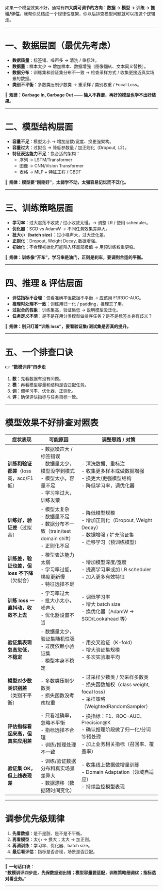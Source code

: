 如果一个模型效果不好，通常有**四大类可调节的方向**：**数据 → 模型 → 训练 → 推理/评估**。我帮你总结成一个规律性框架，你以后排查模型问题就可以按这个逻辑走。

------

# 一、数据层面（最优先考虑）

- **数据质量**：标签错、噪声多 → 清洗 / 重标注。
- **数据量**：样本太少 → 增加样本、数据增强（图像翻转、文本同义替换）。
- **数据分布**：训练集和验证集分布不一致 → 检查采样方式 / 收集更接近真实场景的数据。
- **类别不平衡**：多数类压制少数类 → 重采样 / 类别权重 / Focal Loss。

📌 **规律：Garbage In, Garbage Out —— 输入不靠谱，再好的模型也学不出好结果。**

------

# 二、模型结构层面

- **容量不足**：模型太小 → 增加层数/宽度、换更强架构。
- **容量过大**：过拟合 → 降低参数量 / 加正则化（Dropout, L2）。
- **特征表达能力不足**：换合适的架构：
  - 序列 → LSTM/Transformer
  - 图像 → CNN/Vision Transformer
  - 表格 → MLP + 特征工程 / GBDT

📌 **规律：模型要“刚刚好”，太弱学不动，太强容易记忆而不泛化。**

------

# 三、训练策略层面

- **学习率**：过大震荡不收敛 / 过小收敛太慢。→ 调整 LR / 使用 scheduler。
- **优化器**：SGD vs AdamW → 不同任务效果差异大。
- **批大小（batch size）**：过小噪声大，过大泛化差。
- **正则化**：Dropout, Weight Decay, 数据增强。
- **初始化**：不合理初始化可能陷入坏局部极值 → 用预训练权重更稳。

📌 **规律：训练像“开车”，学习率是油门，正则是刹车，要调到合适的平衡。**

------

# 四、推理 & 评估层面

- **评估指标不合理**：仅看准确率但数据不平衡 → 应该用 F1/ROC-AUC。
- **推理时处理不一致**：训练用归一化 / padding，推理忘了用。
- **过拟合的假象**：训练集高，验证集低 → 说明模型没泛化。
- **任务定义不清**：是不是在用分类模型做排序任务？是不是标签本身有歧义？

📌 **规律：别只盯着“训练 loss”，要看验证集/测试集是否真的提升。**

------

# 五、一个排查口诀

👉 **“数模训评”四步走**

1. **数**：先看数据有没有问题。
2. **模**：再看模型容量和结构是否匹配任务。
3. **训**：调学习率、优化器、正则化。
4. **评**：确保评估指标与任务目标一致。





---

# 模型效果不好排查对照表

| **症状表现**                                   | **可能原因**                                                 | **调整思路 / 对策**                                          |
| ---------------------------------------------- | ------------------------------------------------------------ | ------------------------------------------------------------ |
| **训练和验证都差**（loss 高，acc/F1 低）       | - 数据噪声大 / 标签错误<br>- 数据量太少，模型没学到模式<br>- 模型太小，容量不足<br>- 学习率过大，训练发散 | - 清洗数据、重标注<br>- 收集更多样本或做数据增强<br>- 换更大/更强模型结构<br>- 降低学习率，调优化器 |
| **训练好，验证差**（过拟合）                   | - 模型太复杂<br>- 数据量不足<br>- 数据分布不一致（train/test domain shift）<br>- 正则化不足 | - 降低模型规模<br>- 增加正则化（Dropout, Weight Decay）<br>- 数据增强 / 扩充验证集<br>- 迁移学习（预训练模型） |
| **训练差，验证也差，但 loss 不下降**（欠拟合） | - 模型表达能力太弱<br>- 学习率过低，梯度更新慢<br>- 特征选择不足 | - 增加模型深度/宽度<br>- 提高学习率或加 LR scheduler<br>- 加入更多有效特征 |
| **训练 loss 一直抖动，收敛不上去**             | - 学习率过大<br>- 批大小太小，噪声大<br>- 优化器设置不当     | - 调低学习率<br>- 增大 batch size<br>- 换优化器（AdamW → SGD/Lookahead 等） |
| **验证集表现忽高忽低，不稳定**                 | - 数据量太少，验证集随机性强<br>- 过度依赖小验证集<br>- 模型本身不稳定 | - 用交叉验证（K-fold）<br>- 增大验证集规模<br>- 多次实验取平均 |
| **模型对少数类识别差**（类别不平衡）           | - 多数类压制少数类<br>- 损失函数没考虑权重                   | - 过采样少数类 / 欠采样多数类<br>- 损失函数加权（class weight, focal loss）<br>- 采样策略（WeightedRandomSampler） |
| **评估指标看起来高，但真实应用差**             | - 只看准确率，忽略不平衡<br>- 指标选择不合理<br>- 训练/推理处理不一致 | - 换指标：F1、ROC-AUC、Precision@K<br>- 确认推理阶段做了归一化/分词等预处理<br>- 加上业务相关指标（召回率、覆盖率） |
| **验证集 OK，但上线表现差**                    | - 训练/验证数据分布和真实场景差异大<br>- 数据漂移（数据随时间变化） | - 收集线上数据做增量训练<br>- Domain Adaptation（领域自适应）<br>- 持续监控模型表现 |

---

# 调参优先级规律
1. **先看数据**：是不是脏、是不是不平衡。  
2. **再看模型**：太小 → 换大；太大 → 加正则。  
3. **再调训练**：学习率、优化器、batch size。  
4. **最后看评估**：指标是否合理，场景是否匹配。  

---

📌 **一句话口诀**：  
**“数模训评四步走，先保数据别出错；模型容量要适配，训练策略细调优；指标选对看业务。”**

---

